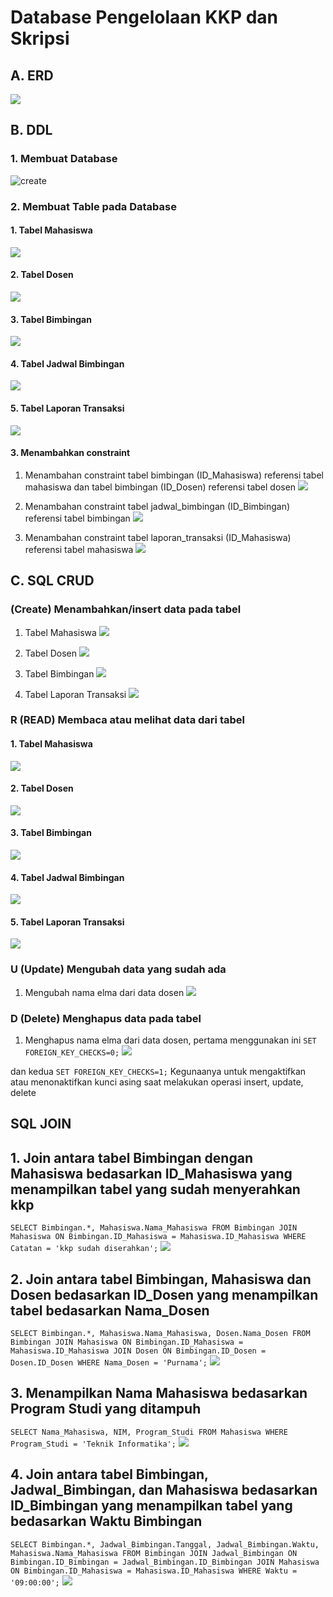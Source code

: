 # Database Pengelolaan KKP dan Skripsi

## A. ERD
![](foto_tk/gambar%20erd%20new.png)

## B. DDL
### 1. Membuat Database
![create](foto_tk/create%20%26%20use%20databs.png)

### 2. Membuat Table pada Database
#### 1. Tabel Mahasiswa
![](foto_tk/tabel/tabel%20mahasiswa.png)

#### 2. Tabel Dosen

![](foto_tk/tabel/tabel%20dosen.png)

#### 3. Tabel Bimbingan
![](foto_tk/tabel/tabel%20bimbingan.png)

#### 4. Tabel Jadwal Bimbingan
![](foto_tk/tabel/tabel%20jadwal%20bimbingan.png)

#### 5. Tabel Laporan Transaksi
![](foto_tk/tabel/tabel%20laporan_transaksi.png)

#### 3. Menambahkan constraint
1. Menambahan constraint tabel bimbingan (ID_Mahasiswa) referensi tabel mahasiswa dan tabel bimbingan (ID_Dosen) referensi tabel dosen
![](foto_tk/constraint/constraint%20bimbingan.png)

2. Menambahan constraint tabel jadwal_bimbingan (ID_Bimbingan) referensi tabel bimbingan
![](foto_tk/constraint/constraint%20jadwal%20bimbingan.png)

3. Menambahan constraint tabel laporan_transaksi (ID_Mahasiswa) referensi tabel mahasiswa 
![](foto_tk/constraint/constraint%20laporan%20transaksi.png)

## C. SQL CRUD
### (Create) Menambahkan/insert data pada tabel
1. Tabel Mahasiswa
![](foto_tk/insert/insert%20mahasiswa.png)

2. Tabel Dosen
![](foto_tk/insert/insert%20dosen.png)

3. Tabel Bimbingan
![](foto_tk/insert/insert%20bimbingan.png)

4. Tabel Laporan Transaksi
![](foto_tk/insert/insert%20laporan%20transaksi.png)

### R (READ) Membaca atau melihat data dari tabel
#### 1. Tabel Mahasiswa
![](foto_tk/desc/mahasiswa.png)

#### 2. Tabel Dosen

![](foto_tk/desc/dosen.png)

#### 3. Tabel Bimbingan
![](foto_tk/desc/bimbingan.png)

#### 4. Tabel Jadwal Bimbingan
![](foto_tk/desc/jadwal%20bimbingan.png)

#### 5. Tabel Laporan Transaksi
![](foto_tk/desc/laporan%20transaksi.png)

### U (Update) Mengubah data yang sudah ada
1. Mengubah nama elma dari data dosen
![](foto_tk/updatee/update%20dosen.png)

### D (Delete) Menghapus data pada tabel
1. Menghapus nama elma dari data dosen, pertama menggunakan ini
`SET FOREIGN_KEY_CHECKS=0;`
![](foto_tk/delete/hapus%20elma.png)

dan kedua 
`SET FOREIGN_KEY_CHECKS=1;`
 Kegunaanya untuk mengaktifkan atau menonaktifkan kunci asing saat melakukan operasi insert, update, delete

## SQL JOIN
## 1. Join antara tabel Bimbingan dengan Mahasiswa bedasarkan ID_Mahasiswa yang menampilkan tabel yang sudah menyerahkan kkp 
`SELECT Bimbingan.*, Mahasiswa.Nama_Mahasiswa FROM Bimbingan JOIN Mahasiswa ON Bimbingan.ID_Mahasiswa = Mahasiswa.ID_Mahasiswa WHERE Catatan = 'kkp sudah diserahkan';`
![](foto_tk/join/15.png)

## 2. Join antara tabel Bimbingan, Mahasiswa dan Dosen bedasarkan ID_Dosen yang menampilkan tabel bedasarkan Nama_Dosen
`SELECT Bimbingan.*, Mahasiswa.Nama_Mahasiswa, Dosen.Nama_Dosen FROM Bimbingan JOIN Mahasiswa ON Bimbingan.ID_Mahasiswa = Mahasiswa.ID_Mahasiswa JOIN Dosen ON Bimbingan.ID_Dosen = Dosen.ID_Dosen WHERE Nama_Dosen = 'Purnama';`
![](foto_tk/join/purnama.png)

## 3. Menampilkan Nama Mahasiswa bedasarkan Program Studi yang ditampuh
`SELECT Nama_Mahasiswa, NIM, Program_Studi FROM Mahasiswa WHERE Program_Studi = 'Teknik Informatika';`
![](foto_tk/join/14.png)

## 4. Join antara tabel Bimbingan, Jadwal_Bimbingan, dan Mahasiswa bedasarkan ID_Bimbingan yang menampilkan tabel yang bedasarkan Waktu Bimbingan
`SELECT Bimbingan.*, Jadwal_Bimbingan.Tanggal, Jadwal_Bimbingan.Waktu, Mahasiswa.Nama_Mahasiswa FROM Bimbingan JOIN Jadwal_Bimbingan ON Bimbingan.ID_Bimbingan = Jadwal_Bimbingan.ID_Bimbingan JOIN Mahasiswa ON Bimbingan.ID_Mahasiswa = Mahasiswa.ID_Mahasiswa WHERE Waktu = '09:00:00';`
![](foto_tk/join/16.png)

